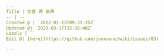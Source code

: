 ```yaml
---
Title | 饮食 茶 白茶
-- | --
Created @ | `2022-01-13T09:32:25Z`
Updated @| `2023-03-17T15:38:40Z`
Labels | ``
Edit @| [here](https://github.com/junxnone/wiki/issues/83)

---
```


